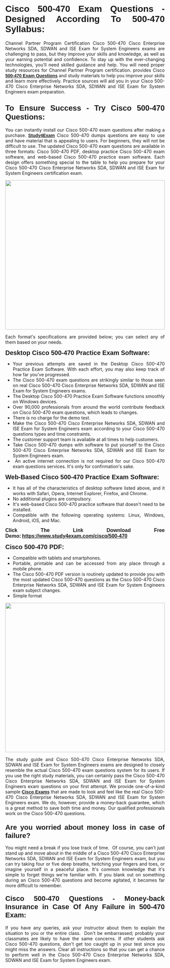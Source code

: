 <h1 style="text-align: justify;"><span style="font-family:Tahoma,Geneva,sans-serif;"><strong>Cisco 500-470 Exam Questions - Designed According To 500-470 Syllabus:</strong></span></h1>

<p style="text-align: justify;">Channel Partner Program Certification Cisco 500-470 Cisco Enterprise Networks SDA, SDWAN and ISE Exam for System Engineers exams are challenging to pass, but they improve your skills and knowledge, as well as your earning potential and confidence. To stay up with the ever-changing technologies, you'll need skilled guidance and help. You will need proper study resources for Channel Partner Program certification. provides Cisco <span style="font-family:Tahoma,Geneva,sans-serif;"><a href="https://www.study4exam.com/cisco/500-470"><strong>500-470 Exam Questions</strong></a></span> and study materials to help you improve your skills and learn more effectively. Practice sources will aid you in your Cisco 500-470 Cisco Enterprise Networks SDA, SDWAN and ISE Exam for System Engineers exam preparation.</p>

<h2 style="text-align: justify;"><strong><span style="font-size:24px;"><span style="font-family:Tahoma,Geneva,sans-serif;">To Ensure Success - Try Cisco 500-470 Questions:</span></span></strong></h2>

<p style="text-align: justify;">You can instantly install our Cisco 500-470 exam questions after making a purchase. <span style="font-family:Tahoma,Geneva,sans-serif;"><a href="https://www.study4exam.com/"><strong>Study4Exam</strong></a></span> Cisco 500-470 dumps questions are easy to use and have material that is appealing to users. For beginners, they will not be difficult to use. The updated Cisco 500-470 exam questions are available in three formats: Cisco 500-470 PDF, desktop practice Cisco 500-470 exam software, and web-based Cisco 500-470 practice exam software. Each design offers something special to the table to help you prepare for your Cisco 500-470 Cisco Enterprise Networks SDA, SDWAN and ISE Exam for System Engineers certification exam.</p>

<p style="text-align: justify;"><a href="https://www.study4exam.com/cisco/500-470"><img alt="" src="https://lh3.googleusercontent.com/pw/AM-JKLUFUhNRTSGRbn-e5bU2rTm44yvQNOtZycqGVmZk1IYhIOx7AgPGV0HNuDno6pU6Y87xhOROtcf0ClrFKUPl0tiLb8-bptCMyHA5NSSNYQBa79H7lZPR9dJGh_Uceu2U7gTgc3Sfx2nyqt08AnUFOI4z=w1366-h494-no?authuser=0" style="width: 100%; height: 470px;" /></a></p>

<p style="text-align: justify;">Each format's specifications are provided below; you can select any of them based on your needs.</p>

<p style="text-align: justify;"><span style="font-family:Tahoma,Geneva,sans-serif;"><span style="font-size:20px;"><strong>Desktop Cisco 500-470 Practice Exam Software:</strong></span></span></p>

<ul>
	<li style="text-align: justify;">Your previous attempts are saved in the Desktop Cisco 500-470 Practice Exam Software. With each effort, you may also keep track of how far you've progressed.</li>
	<li style="text-align: justify;">The Cisco 500-470 exam questions are strikingly similar to those seen on real Cisco 500-470 Cisco Enterprise Networks SDA, SDWAN and ISE Exam for System Engineers exams.</li>
	<li style="text-align: justify;">The Desktop Cisco 500-470 Practice Exam Software functions smoothly on Windows devices.</li>
	<li style="text-align: justify;">Over 90,000 professionals from around the world contribute feedback on Cisco 500-470 exam questions, which leads to changes.</li>
	<li style="text-align: justify;">There is no charge for the demo test.</li>
	<li style="text-align: justify;">Make the Cisco 500-470 Cisco Enterprise Networks SDA, SDWAN and ISE Exam for System Engineers exam according to your Cisco 500-470 questions types and time constraints. </li>
	<li style="text-align: justify;">The customer support team is available at all times to help customers.</li>
	<li style="text-align: justify;">Take Cisco 500-470 dumps with software to put yourself to the Cisco 500-470 Cisco Enterprise Networks SDA, SDWAN and ISE Exam for System Engineers exam.</li>
	<li style="text-align: justify;"> An active internet connection is not required for our Cisco 500-470 exam questions services. It's only for confirmation's sake.</li>
</ul>

<p style="text-align: justify;"><span style="font-family:Tahoma,Geneva,sans-serif;"><span style="font-size:20px;"><strong>Web-Based Cisco 500-470 Practice Exam Software:</strong></span></span></p>

<ul>
	<li style="text-align: justify;">It has all of the characteristics of desktop software listed above, and it works with Safari, Opera, Internet Explorer, Firefox, and Chrome.</li>
	<li style="text-align: justify;">No additional plugins are compulsory.</li>
	<li style="text-align: justify;">It's web-based Cisco 500-470 practice software that doesn't need to be installed.</li>
	<li style="text-align: justify;">Compatible with the following operating systems: Linux, Windows, Android, iOS, and Mac.</li>
</ul>

<p style="text-align: justify;"><strong><span style="font-family:Tahoma,Geneva,sans-serif;"><span style="font-size:16px;">Click The Link Download Free Demo:</span></span> <span style="font-family:Tahoma,Geneva,sans-serif;"><span style="font-size:16px;"><a href="https://www.study4exam.com/cisco/500-470">https://www.study4exam.com/cisco/500-470</a></span></span></strong></p>

<p style="text-align: justify;"><span style="font-family:Tahoma,Geneva,sans-serif;"><span style="font-size:20px;"><strong>Cisco 500-470 PDF:</strong></span></span></p>

<ul>
	<li style="text-align: justify;">Compatible with tablets and smartphones. </li>
	<li style="text-align: justify;">Portable, printable and can be accessed from any place through a mobile phone. </li>
	<li style="text-align: justify;">The Cisco 500-470 PDF version is routinely updated to provide you with the most updated Cisco 500-470 questions as the Cisco 500-470 Cisco Enterprise Networks SDA, SDWAN and ISE Exam for System Engineers exam subject changes.</li>
	<li style="text-align: justify;">Simple format</li>
</ul>

<p><a href="https://www.study4exam.com/cisco/500-470"><img alt="" src="https://lh3.googleusercontent.com/pw/AM-JKLXCTqM5oPBtkTKGoq5w9fB54SpeWXt6rvoveRBTu-dr0cYRYjxMwxdtPaaAS2m1uL29XePqfF3VqrYnNlU8DAGe9nsu7ynwvEDEo0qikV8f_LRK0IfF11pPe0BlbI8x16_W812JoQFhmIuBq_wgBLdY=w1139-h617-no?authuser=0" style="width: 100%; height: 470px;" /></a></p>

<p style="text-align: justify;">The study guide and Cisco 500-470 Cisco Enterprise Networks SDA, SDWAN and ISE Exam for System Engineers exams are designed to closely resemble the actual Cisco 500-470 exam questions system for its users. If you use the right study materials, you can certainly pass the Cisco 500-470 Cisco Enterprise Networks SDA, SDWAN and ISE Exam for System Engineers exam questions on your first attempt. We provide one-of-a-kind sample <span style="font-family:Tahoma,Geneva,sans-serif;"><a href="https://www.study4exam.com/cisco-exams"><strong>Cisco Exams</strong></a></span> that are made to look and feel like the real Cisco 500-470 Cisco Enterprise Networks SDA, SDWAN and ISE Exam for System Engineers exam. We do, however, provide a money-back guarantee, which is a great method to save both time and money. Our qualified professionals work on the Cisco 500-470 questions.</p>

<h3 style="text-align: justify;"><span style="font-family:Tahoma,Geneva,sans-serif;"><span style="font-size:22px;"><strong>Are you worried about money loss in case of failure?</strong></span></span></h3>

<p style="text-align: justify;">You might need a break if you lose track of time.  Of course, you can't just stand up and move about in the middle of a Cisco 500-470 Cisco Enterprise Networks SDA, SDWAN and ISE Exam for System Engineers exam, but you can try taking four or five deep breaths, twitching your fingers and toes, or imagine yourself in a peaceful place. It's common knowledge that it's simple to forget things we're familiar with. If you blank out on something during an Cisco 500-470 questions and become agitated, it becomes far more difficult to remember.</p>

<h4 style="text-align: justify;"><span style="font-size:22px;"><strong><span style="font-family:Tahoma,Geneva,sans-serif;">Cisco 500-470 Questions - Money-back Insurance in Case Of Any Failure in 500-470 Exam:</span></strong></span></h4>

<p style="text-align: justify;">If you have any queries, ask your instructor about them to explain the situation to you or the entire class.  Don't be embarrassed; probably your classmates are likely to have the same concerns. If other students ask Cisco 500-470 questions, don't get too caught up in your test since you might miss the answers. Clear all instructions so that you can get a chance to perform well in the Cisco 500-470 Cisco Enterprise Networks SDA, SDWAN and ISE Exam for System Engineers exam.</p>
